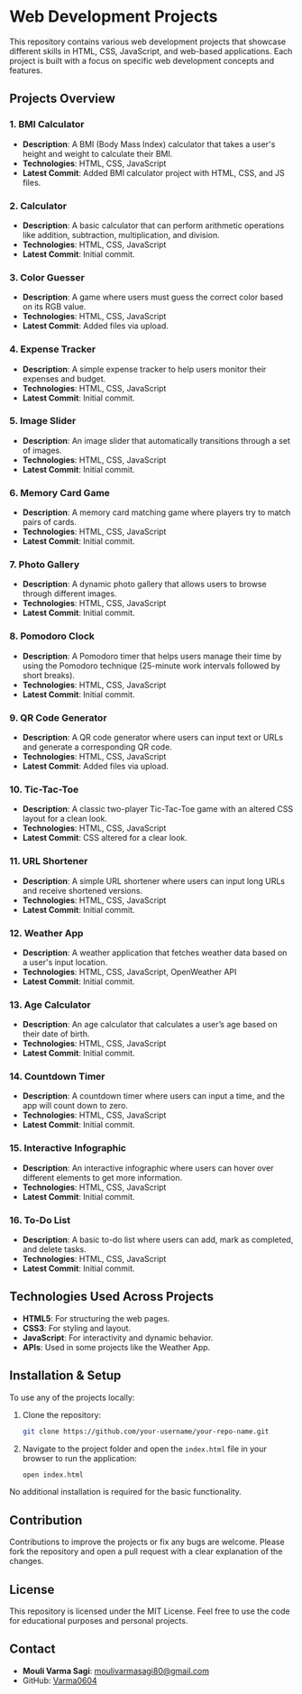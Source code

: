 # Web Development Projects

This repository contains various web development projects that showcase different skills in HTML, CSS, JavaScript, and web-based applications. Each project is built with a focus on specific web development concepts and features.

## Projects Overview

### 1. **BMI Calculator**
   - **Description**: A BMI (Body Mass Index) calculator that takes a user's height and weight to calculate their BMI.
   - **Technologies**: HTML, CSS, JavaScript
   - **Latest Commit**: Added BMI calculator project with HTML, CSS, and JS files.

### 2. **Calculator**
   - **Description**: A basic calculator that can perform arithmetic operations like addition, subtraction, multiplication, and division.
   - **Technologies**: HTML, CSS, JavaScript
   - **Latest Commit**: Initial commit.

### 3. **Color Guesser**
   - **Description**: A game where users must guess the correct color based on its RGB value.
   - **Technologies**: HTML, CSS, JavaScript
   - **Latest Commit**: Added files via upload.

### 4. **Expense Tracker**
   - **Description**: A simple expense tracker to help users monitor their expenses and budget.
   - **Technologies**: HTML, CSS, JavaScript
   - **Latest Commit**: Initial commit.

### 5. **Image Slider**
   - **Description**: An image slider that automatically transitions through a set of images.
   - **Technologies**: HTML, CSS, JavaScript
   - **Latest Commit**: Initial commit.

### 6. **Memory Card Game**
   - **Description**: A memory card matching game where players try to match pairs of cards.
   - **Technologies**: HTML, CSS, JavaScript
   - **Latest Commit**: Initial commit.

### 7. **Photo Gallery**
   - **Description**: A dynamic photo gallery that allows users to browse through different images.
   - **Technologies**: HTML, CSS, JavaScript
   - **Latest Commit**: Initial commit.

### 8. **Pomodoro Clock**
   - **Description**: A Pomodoro timer that helps users manage their time by using the Pomodoro technique (25-minute work intervals followed by short breaks).
   - **Technologies**: HTML, CSS, JavaScript
   - **Latest Commit**: Initial commit.

### 9. **QR Code Generator**
   - **Description**: A QR code generator where users can input text or URLs and generate a corresponding QR code.
   - **Technologies**: HTML, CSS, JavaScript
   - **Latest Commit**: Added files via upload.

### 10. **Tic-Tac-Toe**
   - **Description**: A classic two-player Tic-Tac-Toe game with an altered CSS layout for a clean look.
   - **Technologies**: HTML, CSS, JavaScript
   - **Latest Commit**: CSS altered for a clear look.

### 11. **URL Shortener**
   - **Description**: A simple URL shortener where users can input long URLs and receive shortened versions.
   - **Technologies**: HTML, CSS, JavaScript
   - **Latest Commit**: Initial commit.

### 12. **Weather App**
   - **Description**: A weather application that fetches weather data based on a user's input location.
   - **Technologies**: HTML, CSS, JavaScript, OpenWeather API
   - **Latest Commit**: Initial commit.

### 13. **Age Calculator**
   - **Description**: An age calculator that calculates a user’s age based on their date of birth.
   - **Technologies**: HTML, CSS, JavaScript
   - **Latest Commit**: Initial commit.

### 14. **Countdown Timer**
   - **Description**: A countdown timer where users can input a time, and the app will count down to zero.
   - **Technologies**: HTML, CSS, JavaScript
   - **Latest Commit**: Initial commit.

### 15. **Interactive Infographic**
   - **Description**: An interactive infographic where users can hover over different elements to get more information.
   - **Technologies**: HTML, CSS, JavaScript
   - **Latest Commit**: Initial commit.

### 16. **To-Do List**
   - **Description**: A basic to-do list where users can add, mark as completed, and delete tasks.
   - **Technologies**: HTML, CSS, JavaScript
   - **Latest Commit**: Initial commit.

## Technologies Used Across Projects

- **HTML5**: For structuring the web pages.
- **CSS3**: For styling and layout.
- **JavaScript**: For interactivity and dynamic behavior.
- **APIs**: Used in some projects like the Weather App.

## Installation & Setup

To use any of the projects locally:

1. Clone the repository:
    ```bash
    git clone https://github.com/your-username/your-repo-name.git
    ```

2. Navigate to the project folder and open the `index.html` file in your browser to run the application:
    ```bash
    open index.html
    ```

No additional installation is required for the basic functionality.

## Contribution

Contributions to improve the projects or fix any bugs are welcome. Please fork the repository and open a pull request with a clear explanation of the changes.

## License

This repository is licensed under the MIT License. Feel free to use the code for educational purposes and personal projects.

## Contact

- **Mouli Varma Sagi**: [moulivarmasagi80@gmail.com](mailto:moulivarmasagi80@gmail.com)
- GitHub: [Varma0604](https://github.com/Varma0604)
